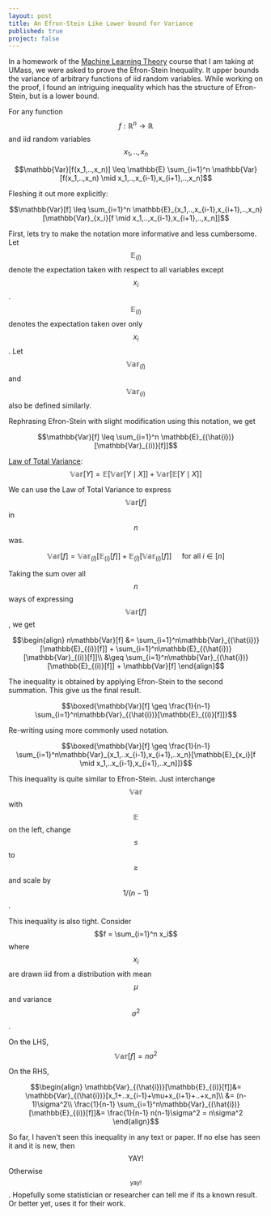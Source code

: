 ```yaml
---
layout: post
title: An Efron-Stein Like Lower bound for Variance
published: true
project: false
---
```

In a homework of the [Machine Learning Theory](https://people.cs.umass.edu/~akshay/courses/cs690m/index.html) course that I am taking at UMass, we were asked to prove the Efron-Stein Inequality. It upper bounds the variance of arbitrary functions of iid random variables. While working on the proof, I found an intriguing inequality which has the structure of Efron-Stein, but is a lower bound.

For any function $$f:\mathbb{R}^n\to\mathbb{R}$$ and iid random variables $$x_1,..,x_n$$

$$\mathbb{Var}[f(x_1,..,x_n)] \leq \mathbb{E} \sum_{i=1}^n \mathbb{Var}[f(x_1,..,x_n) \mid x_1,..,x_{i-1},x_{i+1},..,x_n]$$

Fleshing it out more explicitly:

$$\mathbb{Var}[f] \leq  \sum_{i=1}^n \mathbb{E}_{x_1,..,x_{i-1},x_{i+1},..,x_n}[\mathbb{Var}_{x_i}[f \mid x_1,..,x_{i-1},x_{i+1},..,x_n]]$$

First, lets try to make the notation more informative and less cumbersome. Let $$\mathbb{E}_{(\hat{i})}$$ denote the expectation taken with respect to all variables except $$x_i$$. $$\mathbb{E}_{(i)}$$ denotes the expectation taken over only $$x_i$$. Let $$\mathbb{Var}_{(\hat{i})}$$ and $$\mathbb{Var}_{(i)}$$ also be defined similarly.

Rephrasing Efron-Stein with slight modification using this notation, we get

$$\mathbb{Var}[f] \leq \sum_{i=1}^n \mathbb{E}_{(\hat{i})}[\mathbb{Var}_{(i)}[f]]$$

[Law of Total Variance](https://en.wikipedia.org/wiki/Law_of_total_variance): $$\mathbb{Var}[Y] = \mathbb{E}[\mathbb{Var}[Y\mid X]] + \mathbb{Var}[\mathbb{E}[Y\mid X]]$$

We can use the Law of Total Variance to express $$\mathbb{Var}[f]$$ in $$n$$ was.

$$\mathbb{Var}[f] = \mathbb{Var}_{(\hat{i})}[\mathbb{E}_{(i)}[f]] + \mathbb{E}_{(\hat{i})}[\mathbb{Var}_{(i)}[f]] \quad \text{ for all } i \in [n]$$

Taking the sum over all $$n$$ ways of expressing $$\mathbb{Var}[f]$$, we get


$$\begin{align}
n\mathbb{Var}[f] &= \sum_{i=1}^n\mathbb{Var}_{(\hat{i})}[\mathbb{E}_{(i)}[f]] + \sum_{i=1}^n\mathbb{E}_{(\hat{i})}[\mathbb{Var}_{(i)}[f]]\\
&\geq \sum_{i=1}^n\mathbb{Var}_{(\hat{i})}[\mathbb{E}_{(i)}[f]] + \mathbb{Var}[f]
\end{align}$$

The inequality is obtained by applying Efron-Stein to the second summation. This give us the final result.

$$\boxed{\mathbb{Var}[f] \geq \frac{1}{n-1}  \sum_{i=1}^n\mathbb{Var}_{(\hat{i})}[\mathbb{E}_{(i)}[f]]}$$

Re-writing using more commonly used notation.

$$\boxed{\mathbb{Var}[f] \geq \frac{1}{n-1}  \sum_{i=1}^n\mathbb{Var}_{x_1,..x_{i-1},x_{i+1},..x_n}[\mathbb{E}_{x_i}[f \mid x_1,..x_{i-1},x_{i+1},..x_n]]}$$

This inequality is quite similar to Efron-Stein. Just interchange $$\mathbb{Var}$$ with $$\mathbb{E}$$ on the left, change $$\leq$$ to $$\geq$$ and scale by $$1/(n-1)$$. 

This inequality is also tight. Consider $$f = \sum_{i=1}^n x_i$$ where $$x_i$$ are drawn iid from a distribution with mean $$\mu$$ and variance $$\sigma^2$$.  

On the LHS, $$\mathbb{Var}[f]=n\sigma^2$$

On the RHS,

$$\begin{align}
\mathbb{Var}_{(\hat{i})}[\mathbb{E}_{(i)}[f]]&= \mathbb{Var}_{(\hat{i})}[x_1+..x_{i-1}+\mu+x_{i+1}+..+x_n]\\
&= (n-1)\sigma^2\\
 \frac{1}{n-1}  \sum_{i=1}^n\mathbb{Var}_{(\hat{i})}[\mathbb{E}_{(i)}[f]]&= \frac{1}{n-1} n(n-1)\sigma^2 = n\sigma^2
\end{align}$$

So far, I haven't seen this inequality in any text or paper. If no else has seen it and it is new, then $$\text{YAY!}$$ Otherwise $${}_\text{yay!}$$. Hopefully some statistician or researcher can tell me if its a known result. Or better yet, uses it for their work.
